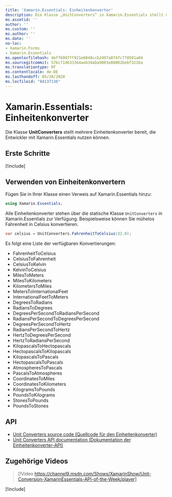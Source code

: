 ```yaml
---
title: 'Xamarin.Essentials: Einheitenkonverter'
description: Die Klasse „UnitConverters“ in Xamarin.Essentials stellt mehrere Einheitenkonverter bereit, die Entwickler mit Xamarin.Essentials nutzen können.
ms.assetid: ''
author: ''
ms.custom: ''
ms.author: ''
ms.date: ''
no-loc:
- Xamarin.Forms
- Xamarin.Essentials
ms.openlocfilehash: deff6997ff921e6048ccb2497a0747c770501a04
ms.sourcegitcommit: 57bc714633364aeb34aba9803e88802bebf321ba
ms.translationtype: HT
ms.contentlocale: de-DE
ms.lasthandoff: 05/28/2020
ms.locfileid: "84137136"
---
```

# <a name="xamarinessentials-unit-converters"></a>Xamarin.Essentials: Einheitenkonverter

Die Klasse **UnitConverters** stellt mehrere Einheitenkonverter bereit, die Entwickler mit Xamarin.Essentials nutzen können.

## <a name="get-started"></a>Erste Schritte

[!include[](~/essentials/includes/get-started.md)]

## <a name="using-unit-converters"></a>Verwenden von Einheitenkonvertern

Fügen Sie in Ihrer Klasse einen Verweis auf Xamarin.Essentials hinzu:

```csharp
using Xamarin.Essentials;
```

Alle Einheitenkonverter stehen über die statische Klasse `UnitConverters` in Xamarin.Essentials zur Verfügung. Beispielsweise können Sie mühelos Fahrenheit in Celsius konvertieren.

```csharp
var celsius = UnitConverters.FahrenheitToCelsius(32.0);
```

Es folgt eine Liste der verfügbaren Konvertierungen:

- FahrenheitToCelsius
- CelsiusToFahrenheit
- CelsiusToKelvin
- KelvinToCelsius
- MilesToMeters
- MilesToKilometers
- KilometersToMiles
- MetersToInternationalFeet
- InternationalFeetToMeters
- DegreesToRadians
- RadiansToDegrees
- DegreesPerSecondToRadiansPerSecond
- RadiansPerSecondToDegreesPerSecond
- DegreesPerSecondToHertz
- RadiansPerSecondToHertz
- HertzToDegreesPerSecond
- HertzToRadiansPerSecond
- KilopascalsToHectopascals
- HectopascalsToKilopascals
- KilopascalsToPascals
- HectopascalsToPascals
- AtmospheresToPascals
- PascalsToAtmospheres
- CoordinatesToMiles
- CoordinatesToKilometers
- KilogramsToPounds
- PoundsToKilograms
- StonesToPounds
- PoundsToStones

## <a name="api"></a>API

- [Unit Converters source code (Quellcode für den Einheitenkonverter)](https://github.com/xamarin/Essentials/tree/master/Xamarin.Essentials/Types/UnitConverters.shared.cs)
- [Unit Converters API documentation (Dokumentation der Einheitenkonverter-API)](xref:Xamarin.Essentials.UnitConverters)

## <a name="related-video"></a>Zugehörige Videos

> [!Video https://channel9.msdn.com/Shows/XamarinShow/Unit-Conversion-XamarinEssentials-API-of-the-Week/player]

[!include[](~/essentials/includes/xamarin-show-essentials.md)]
